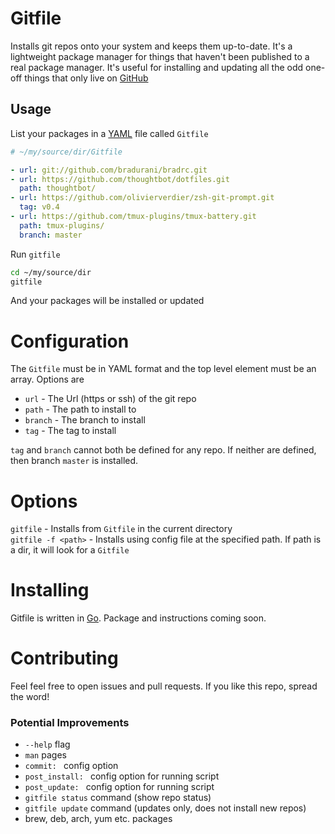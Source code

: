 # Gitfile

Installs git repos onto your system and keeps them up-to-date. It's a
lightweight package manager for things that haven't been published to a real
package manager. It's useful for installing and updating all the odd one-off things
that only live on [GitHub](https://github.com)

## Usage

List your packages in a [YAML](http://yaml.org) file called `Gitfile`
```yaml
# ~/my/source/dir/Gitfile

- url: git://github.com/bradurani/bradrc.git
- url: https://github.com/thoughtbot/dotfiles.git
  path: thoughtbot/
- url: https://github.com/olivierverdier/zsh-git-prompt.git
  tag: v0.4
- url: https://github.com/tmux-plugins/tmux-battery.git
  path: tmux-plugins/
  branch: master
```

Run `gitfile`
```bash
cd ~/my/source/dir
gitfile
```

And your packages will be installed or updated

# Configuration

The `Gitfile` must be in YAML format and the top level element must be an array.
Options are

 - `url` - The Url (https or ssh) of the git repo
 - `path` - The path to install to
 - `branch` - The branch to install
 - `tag` - The tag to install

`tag` and `branch` cannot both be defined for any repo. If neither are defined,
then branch `master` is installed.

# Options

`gitfile` - Installs from `Gitfile` in the current directory  
`gitfile -f <path>` - Installs using config file at the specified path. If path is
                      a dir, it will look for a `Gitfile`

# Installing

Gitfile is written in [Go](https://golang.org/). Package and instructions coming
soon.

# Contributing

Feel feel free to open issues and pull requests. If you like this repo, spread
the word!

### Potential Improvements
 - `--help` flag
 - `man` pages
 - `commit: ` config option
 - `post_install: ` config option for running script
 - `post_update: ` config option for running script
 - `gitfile status` command (show repo status)
 - `gitfile update` command (updates only, does not install new repos)
 - brew, deb, arch, yum etc. packages







